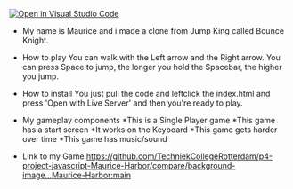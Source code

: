 [![Open in Visual Studio Code](https://classroom.github.com/assets/open-in-vscode-c66648af7eb3fe8bc4f294546bfd86ef473780cde1dea487d3c4ff354943c9ae.svg)](https://classroom.github.com/online_ide?assignment_repo_id=7999895&assignment_repo_type=AssignmentRepo)


- My name is Maurice and i made a clone from Jump King called Bounce Knight.

- How to play
  You can walk with the Left arrow and the Right arrow. You can press Space to jump, the longer you hold the Spacebar, the higher you jump. 

- How to install
  You just pull the code and leftclick the index.html and press 'Open with Live Server' and then you're ready to play.

- My gameplay components 
  *This is a Single Player game
  *This game has a start screen
  *It works on the Keyboard
  *This game gets harder over time
  *This game has music/sound
  
- Link to my Game
  https://github.com/TechniekCollegeRotterdam/p4-project-javascript-Maurice-Harbor/compare/background-image...Maurice-Harbor:main